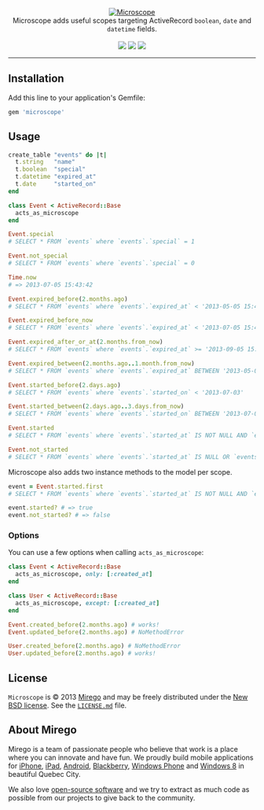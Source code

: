 <p align="center">
  <a href="https://github.com/mirego/microscope">
    <img src="http://i.imgur.com/JMcAStM.png" alt="Microscope" />
  </a>
  <br />
  Microscope adds useful scopes targeting ActiveRecord <code>boolean</code>, <code>date</code> and <code>datetime</code> fields.
  <br /><br />
  <a href="https://rubygems.org/gems/microscope"><img src="https://badge.fury.io/rb/microscope.png" /></a>
  <a href="https://codeclimate.com/github/mirego/microscope"><img src="https://codeclimate.com/github/mirego/microscope.png" /></a>
  <a href="https://travis-ci.org/mirego/microscope"><img src="https://travis-ci.org/mirego/microscope.png?branch=master" /></a>
</p>

---

## Installation

Add this line to your application's Gemfile:

```ruby
gem 'microscope'
```

## Usage

```ruby
create_table "events" do |t|
  t.string   "name"
  t.boolean  "special"
  t.datetime "expired_at"
  t.date     "started_on"
end

class Event < ActiveRecord::Base
  acts_as_microscope
end

Event.special
# SELECT * FROM `events` where `events`.`special` = 1

Event.not_special
# SELECT * FROM `events` where `events`.`special` = 0

Time.now
# => 2013-07-05 15:43:42

Event.expired_before(2.months.ago)
# SELECT * FROM `events` where `events`.`expired_at` < '2013-05-05 15:43:42'

Event.expired_before_now
# SELECT * FROM `events` where `events`.`expired_at` < '2013-07-05 15:43:42'

Event.expired_after_or_at(2.months.from_now)
# SELECT * FROM `events` where `events`.`expired_at` >= '2013-09-05 15:43:42'

Event.expired_between(2.months.ago..1.month.from_now)
# SELECT * FROM `events` where `events`.`expired_at` BETWEEN '2013-05-05 15:43:42' AND '2013-08-05 15:43:42'

Event.started_before(2.days.ago)
# SELECT * FROM `events` where `events`.`started_on` < '2013-07-03'

Event.started_between(2.days.ago..3.days.from_now)
# SELECT * FROM `events` where `events`.`started_on` BETWEEN '2013-07-03' AND '2013-07-08'

Event.started
# SELECT * FROM `events` where `events`.`started_at` IS NOT NULL AND `events`.`started_at` <= '2013-07-05 15:43:42'

Event.not_started
# SELECT * FROM `events` where `events`.`started_at` IS NULL OR `events`.`started_at` > '2013-07-05 15:43:42'
```

Microscope also adds two instance methods to the model per scope.

```ruby
event = Event.started.first
# SELECT * FROM `events` where `events`.`started_at` IS NOT NULL AND `events`.`started_at` <= '2013-07-05 15:43:42' LIMIT 1

event.started? # => true
event.not_started? # => false
```

### Options

You can use a few options when calling `acts_as_microscope`:

```ruby
class Event < ActiveRecord::Base
  acts_as_microscope, only: [:created_at]
end

class User < ActiveRecord::Base
  acts_as_microscope, except: [:created_at]
end

Event.created_before(2.months.ago) # works!
Event.updated_before(2.months.ago) # NoMethodError

User.created_before(2.months.ago) # NoMethodError
User.updated_before(2.months.ago) # works!
```

## License

`Microscope` is © 2013 [Mirego](http://www.mirego.com) and may be freely distributed under the [New BSD license](http://opensource.org/licenses/BSD-3-Clause).  See the [`LICENSE.md`](https://github.com/mirego/microscope/blob/master/LICENSE.md) file.

## About Mirego

Mirego is a team of passionate people who believe that work is a place where you can innovate and have fun. We proudly build mobile applications for [iPhone](http://mirego.com/en/iphone-app-development/ "iPhone application development"), [iPad](http://mirego.com/en/ipad-app-development/ "iPad application development"), [Android](http://mirego.com/en/android-app-development/ "Android application development"), [Blackberry](http://mirego.com/en/blackberry-app-development/ "Blackberry application development"), [Windows Phone](http://mirego.com/en/windows-phone-app-development/ "Windows Phone application development") and [Windows 8](http://mirego.com/en/windows-8-app-development/ "Windows 8 application development") in beautiful Quebec City.

We also love [open-source software](http://open.mirego.com/) and we try to extract as much code as possible from our projects to give back to the community.
